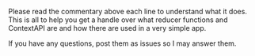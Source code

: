 Please read the commentary above each line to understand what it does. This is all to help you get a handle over what reducer functions and ContextAPI are and how there are used in a very simple app. 

If you have any questions, post them as issues so I may answer them.
